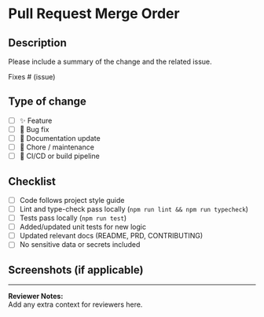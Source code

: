 # Pull Request Merge Order

## Description
Please include a summary of the change and the related issue. 

Fixes # (issue)

## Type of change
- [ ] ✨ Feature
- [ ] 🐛 Bug fix
- [ ] 📝 Documentation update
- [ ] 🧹 Chore / maintenance
- [ ] 🔧 CI/CD or build pipeline

## Checklist
- [ ] Code follows project style guide
- [ ] Lint and type-check pass locally (`npm run lint && npm run typecheck`)
- [ ] Tests pass locally (`npm run test`)
- [ ] Added/updated unit tests for new logic
- [ ] Updated relevant docs (README, PRD, CONTRIBUTING)
- [ ] No sensitive data or secrets included

## Screenshots (if applicable)

---

**Reviewer Notes:**  
Add any extra context for reviewers here.
